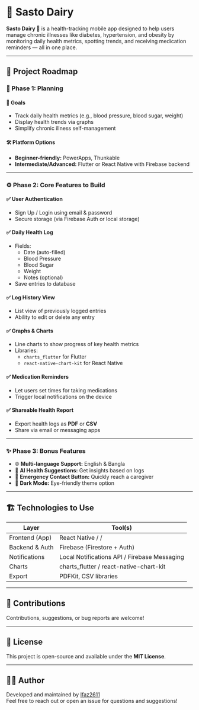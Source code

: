 # 💊 Sasto Dairy 

**Sasto Dairy 💊** is a health-tracking mobile app designed to help users manage chronic illnesses like diabetes, hypertension, and obesity by monitoring daily health metrics, spotting trends, and receiving medication reminders — all in one place.

---

## 🚀 Project Roadmap

### 🧩 Phase 1: Planning

#### 🎯 Goals

- Track daily health metrics (e.g., blood pressure, blood sugar, weight)
- Display health trends via graphs
- Simplify chronic illness self-management

#### 🛠️ Platform Options

- **Beginner-friendly:** PowerApps, Thunkable
- **Intermediate/Advanced:** Flutter or React Native with Firebase backend

---

### ⚙️ Phase 2: Core Features to Build

#### ✅ User Authentication

- Sign Up / Login using email & password
- Secure storage (via Firebase Auth or local storage)

#### ✅ Daily Health Log

- Fields:
  - Date (auto-filled)
  - Blood Pressure
  - Blood Sugar
  - Weight
  - Notes (optional)
- Save entries to database

#### ✅ Log History View

- List view of previously logged entries
- Ability to edit or delete any entry

#### ✅ Graphs & Charts

- Line charts to show progress of key health metrics
- Libraries:
  - `charts_flutter` for Flutter
  - `react-native-chart-kit` for React Native

#### ✅ Medication Reminders

- Let users set times for taking medications
- Trigger local notifications on the device

#### ✅ Shareable Health Report

- Export health logs as **PDF** or **CSV**
- Share via email or messaging apps

---

### ✨ Phase 3: Bonus Features

- 🌐 **Multi-language Support:** English & Bangla
- 🤖 **AI Health Suggestions:** Get insights based on logs
- 🚨 **Emergency Contact Button:** Quickly reach a caregiver
- 🌙 **Dark Mode:** Eye-friendly theme option

---

## 🏗️ Technologies to Use

| Layer               | Tool(s)                         |
|--------------------|----------------------------------|
| Frontend (App)     | React Native / /  |
| Backend & Auth     | Firebase (Firestore + Auth)      |
| Notifications      | Local Notifications API / Firebase Messaging |
| Charts             | charts_flutter / react-native-chart-kit |
| Export             | PDFKit, CSV libraries             |

---

## 🤝 Contributions

Contributions, suggestions, or bug reports are welcome!

---

## 📄 License

This project is open-source and available under the **MIT License**.

---

## 🙋‍♀️ Author

Developed and maintained by [Ifaz2611](https://github.com/Ifaz2611)  
Feel free to reach out or open an issue for questions and suggestions!

